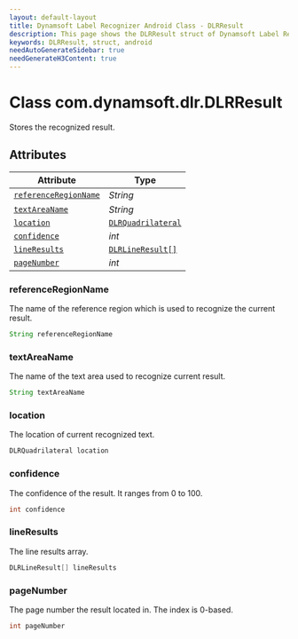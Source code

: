 ```yaml
---
layout: default-layout
title: Dynamsoft Label Recognizer Android Class - DLRResult
description: This page shows the DLRResult struct of Dynamsoft Label Recognizer for Android Language.
keywords: DLRResult, struct, android
needAutoGenerateSidebar: true
needGenerateH3Content: true
---
```



# Class com.dynamsoft.dlr.DLRResult
Stores the recognized result.

  

## Attributes
  
| Attribute | Type |
|---------- | ---- |
| [`referenceRegionName`](#referenceregionname) | *String* |
| [`textAreaName`](#textareaname) | *String* |
| [`location`](#location) | [`DLRQuadrilateral`](dlr-quadrilateral.md) |
| [`confidence`](#confidence) | *int* |
| [`lineResults`](#lineresults) | [`DLRLineResult[]`](dlr-line-result.md) |
| [`pageNumber`](#pagenumber) | *int* |


### referenceRegionName
The name of the reference region which is used to recognize the current result.
```java
String referenceRegionName
```

### textAreaName
The name of the text area used to recognize current result.
```java
String textAreaName
```

### location
The location of current recognized text.
```java
DLRQuadrilateral location
```


### confidence
The confidence of the result. It ranges from 0 to 100.
```java
int confidence
```


### lineResults
The line results array.
```java
DLRLineResult[] lineResults
```

### pageNumber
The page number the result located in. The index is 0-based.
```java
int pageNumber
```
